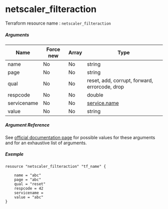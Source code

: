 # netscaler_filteraction

Terraform resource name : ```netscaler_filteraction```

##### Arguments

| Name | Force new | Array | Type |
|----|----|----|----|
|name|No|No|string|
|page|No|No|string|
|qual|No|No|reset, add, corrupt, forward, errorcode, drop|
|respcode|No|No|double|
|servicename|No|No|[service.name](/doc/resources/service.md)|
|value|No|No|string|

##### Argument Reference

See [official documentation page](https://developer-docs.citrix.com/projects/netscaler-nitro-api/en/11.0/configuration/filter/filteraction/filteraction/) for possible values for these arguments and for an exhaustive list of arguments.

##### Exemple

```
resource "netscaler_filteraction" "tf_name" {

    name = "abc"
    page = "abc"
    qual = "reset"
    respcode = 42
    servicename = 
    value = "abc"
}
```

